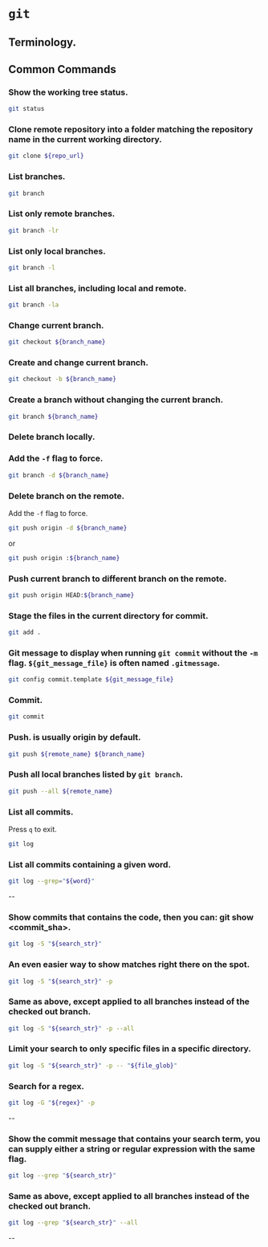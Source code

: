 # `git`

## Terminology.

## Common Commands

### Show the working tree status.
```sh
git status
```

### Clone remote repository into a folder matching the repository name in the current working directory.
```sh
git clone ${repo_url}
```

### List branches.
```sh
git branch
```

### List only remote branches.
```sh
git branch -lr
```

### List only local branches.
```sh
git branch -l
```

### List all branches, including local and remote.
```sh
git branch -la
```

### Change current branch.
```sh
git checkout ${branch_name}
```

### Create and change current branch.
```sh
git checkout -b ${branch_name}
```

### Create a branch without changing the current branch.
```sh
git branch ${branch_name}
```

### Delete branch locally.
### Add the `-f` flag to force.
```sh
git branch -d ${branch_name}
```

### Delete branch on the remote.

Add the `-f` flag to force.

```sh
git push origin -d ${branch_name}
```

or

```sh
git push origin :${branch_name}
```

### Push current branch to different branch on the remote.

```sh
git push origin HEAD:${branch_name}
```

### Stage the files in the current directory for commit.

```sh
git add .
```

### Git message to display when running `git commit` without the `-m` flag. `${git_message_file}` is often named `.gitmessage`.

```sh
git config commit.template ${git_message_file}
```

### Commit.

```sh
git commit
```

### Push. <remote name> is usually origin by default.

```sh
git push ${remote_name} ${branch_name}
```

### Push all local branches listed by `git branch`.

```sh
git push --all ${remote_name}
```

### List all commits. 

Press `q` to exit.

```sh
git log
```

### List all commits containing a given word.

```sh
git log --grep="${word}"
```

--

### Show commits that contains the code, then you can: git show <commit_sha>.
```sh
git log -S "${search_str}"
```

### An even easier way to show matches right there on the spot.
```sh
git log -S "${search_str}" -p
```

### Same as above, except applied to all branches instead of the checked out branch.
```sh
git log -S "${search_str}" -p --all
```

### Limit your search to only specific files in a specific directory.
```sh
git log -S "${search_str}" -p -- "${file_glob}"
```

### Search for a regex.
```sh
git log -G "${regex}" -p
```

--

### Show the commit message that contains your search term, you can supply either a string or regular expression with the same flag.
```sh
git log --grep "${search_str}"
```

### Same as above, except applied to all branches instead of the checked out branch.
```sh
git log --grep "${search_str}" --all
```

--
